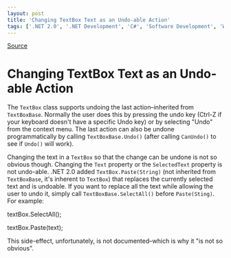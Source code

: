 ```yaml
---
layout: post
title: 'Changing TextBox Text as an Undo-able Action'
tags: ['.NET 2.0', '.NET Development', 'C#', 'Software Development', 'WinForms', 'msmvps', 'September 2006']
---
```

[Source](http://blogs.msmvps.com/peterritchie/2006/09/10/changing-textbox-text-as-an-undo-able-action/ "Permalink to Changing TextBox Text as an Undo-able Action")

# Changing TextBox Text as an Undo-able Action

The `TextBox` class supports undoing the last action–inherited from `TextBoxBase`. Normally the user does this by pressing the undo key (Ctrl-Z if your keyboard doesn't have a specific Undo key) or by selecting "Undo" from the context menu. The last action can also be undone programmatically by calling `TextBoxBase.Undo()` (after calling `CanUndo()` to see if `Undo()` will work).

Changing the text in a `TextBox` so that the change can be undone is not so obvious though. Changing the `Text` property or the `SelectedText` property is not undo-able. .NET 2.0 added `TextBox.Paste(String)` (not inherited from `TextBoxBase`, it's inherent to `TextBox`) that replaces the currently selected text and is undoable. If you want to replace all the text while allowing the user to undo it, simply call `TextBoxBase.SelectAll()` before `Paste(Sting)`. For example:

  

textBox.SelectAll();

textBox.Paste(text);

This side-effect, unfortunately, is not documented–which is why it "is not so obvious".


